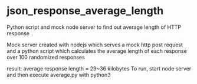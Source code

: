 # json_response_average_length
Python script and mock node server to find out average length of HTTP response

Mock server created with nodejs which serves a mock http post request and a python script
which calculates the average length of each response over 100 randomized responses

result:  average response length = 29~36 kilobytes
To run, start node server and then execute average.py with python3

